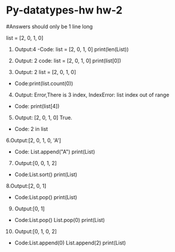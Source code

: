 # Py-datatypes-hw hw-2

#Answers should only be 1 line long

list = [2, 0, 1, 0]

1. Output:4
 -Code:
 list = [2, 0, 1, 0]
 print(len(List))

2. Output: 2
code:
list = [2, 0, 1, 0]
print(list[0])

3. Output: 2
list = [2, 0, 1, 0]
-  Code:print(list.count(0))

4. Output: Error,There is 3 index, IndexError: list index out of range
-  Code: print(list[4])

5. Output: [2, 0, 1, 0] True.
-  Code:  2 in list

6.Output:[2, 0, 1, 0, 'A'] 
- Code:
 List.append("A")
 print(List)

7. Output:[0, 0, 1, 2]
- Code:List.sort()
    print(List)

8.Output:[2, 0, 1] 
- Code:List.pop()
print(List)

9. Output:[0, 1] 
- Code:List.pop()
List.pop(0)
print(List)

10. Output:[0, 1, 0, 2]
- Code:List.append(0)
List.append(2)
print(List)
